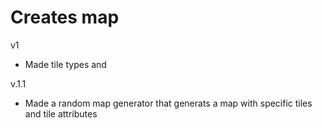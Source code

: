 # Creates map 
v1
- Made tile types and 

v.1.1
- Made a random map generator that generats a map with specific tiles and tile attributes